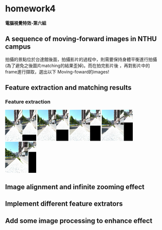 # homework4
  
**電腦視覺特效-第六組**  
  
##  A sequence of moving-forward images in NTHU campus
拍攝的景點位於台達館後面，拍攝影片的過程中，則需要保持身體平衡進行拍攝(為了避免之後圖片matching的結果歪掉)。而在拍完影片後
，再對影片中的frame進行擷取，選出以下 Moving-foward的images!

## Feature extraction and matching results

### Feature extraction
<img src="https://github.com/TingWeiHuang22/homework4/blob/master/picture/ORB/matches1.jpg" width="100" height="100">
<img src="https://github.com/TingWeiHuang22/homework4/blob/master/picture/ORB/matches2.jpg" width="100" height="100">
<img src="https://github.com/TingWeiHuang22/homework4/blob/master/picture/ORB/matches3.jpg" width="100" height="100">
<img src="https://github.com/TingWeiHuang22/homework4/blob/master/picture/ORB/matches4.jpg" width="100" height="100">
<img src="https://github.com/TingWeiHuang22/homework4/blob/master/picture/ORB/matches5.jpg" width="100" height="100">
<br>

## Image alignment and infinite zooming effect

## Implement different feature extrators

## Add some image processing to enhance effect
